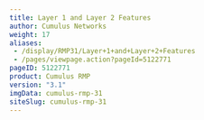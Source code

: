 ```yaml
---
title: Layer 1 and Layer 2 Features
author: Cumulus Networks
weight: 17
aliases:
 - /display/RMP31/Layer+1+and+Layer+2+Features
 - /pages/viewpage.action?pageId=5122771
pageID: 5122771
product: Cumulus RMP
version: "3.1"
imgData: cumulus-rmp-31
siteSlug: cumulus-rmp-31
---
```

